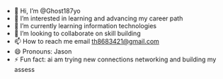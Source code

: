 - 👋 Hi, I’m @Ghost187yo
- 👀 I’m interested in learning  and advancing my career path 
- 🌱 I’m currently learning information technologies 
- 💞️ I’m looking to collaborate on skill building 
- 📫 How to reach me email th8683421@gmail.com 
- 😄 Pronouns: Jason 
- ⚡ Fun fact: ai am trying new connections networking and building my assess 

<!---
Ghost187yo/Ghost187yo is a ✨ special ✨ repository because its `README.md` (this file) appears on your GitHub profile.
You can click the Preview link to take a look at your changes.
--->
